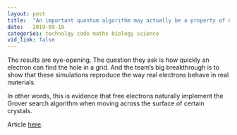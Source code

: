 ```yaml
---
layout: post
title:  "An important quantum algorithm may actually be a property of nature"
date:   2019-09-18
categories: technolgy code maths biology science
vid_link: false
---
```


The results are eye-opening. The question they ask is how quickly an electron can find the hole in a grid. And the team’s big breakthrough is to show that these simulations reproduce the way real electrons behave in real materials.

In other words, this is evidence that free electrons naturally implement the Grover search algorithm when moving across the surface of certain crystals.

Article [here].

[here]: //www.technologyreview.com/s/614259/an-important-quantum-algorithm-may-actually-be-a-property-of-nature/